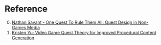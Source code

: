 # Reference

0. [Nathan Savant - One Quest To Rule Them All: Quest Design in Non-Games Media](https://www.youtube.com/watch?v=WTLPXhLjwLU)
0. [Kristen Yu: Video Game Quest Theory for Improved Procedural Content Generation](https://www.youtube.com/watch?v=WutTZ4FCHA8)

